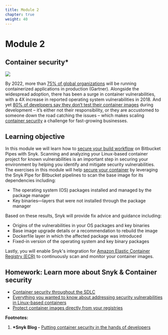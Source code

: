 ```yaml
---
title: Module 2
chapter: true
weight: 40
---
```


# Module 2

## Container security\*

![](https://github.com/snyk/user-docs/tree/0874305e3aea1ea3c57b0398879776ac062b3479/.gitbook/assets/snyk-bitbucket-flow-module-02.png)

By 2022, more than [75% of global organizations](https://snyk.io/blog/putting-container-security-in-the-hands-of-developers/) will be running containerized applications in production \(Gartner\). Alongside the widespread adoption, there has been a surge in container vulnerabilities, with a 4X increase in reported operating system vulnerabilities in 2018. And yet [80% of developers say they don’t test their container images](https://snyk.io/blog/shifting-docker-security-left/) during development – it’s either not their responsibility, or they are accustomed to someone down the road catching the issues – which makes scaling [container security](https://snyk.io/container-security/) a challenge for fast-growing businesses.

## Learning objective

In this module we will learn how to [secure your build workflow](https://snyk.io/blog/secure-your-build-workflow-on-bitbucket-pipes-with-snyk/) on Bitbucket Pipes with Snyk. Scanning and analyzing your Linux-based container project for known vulnerabilities is an important step in securing your environment by helping you identify and mitigate security vulnerabilities. The exercises in this module will help [secure your container](https://support.snyk.io/hc/en-us/articles/360003946897-Container-security-overview) by leveraging the Snyk Pipe for Bitbucket pipelines to scan the base image for its dependencies including:

* The operating system \(OS\) packages installed and managed by the package manager
* Key binaries—layers that were not installed through the package manager

Based on these results, Snyk will provide fix advice and guidance including:

* Origins of the vulnerabilities in your OS packages and key binaries
* Base image upgrade details or a recommendation to rebuild the image
* Dockerfile layer in which the affected package was introduced
* Fixed-in version of the operating system and key binary packages

Lastly, you will enable Snyk's integration for [Amazon Elastic Container Registry \(ECR\)](https://support.snyk.io/hc/en-us/articles/360003916078-Configure-integration-for-Amazon-Elastic-Container-Registry-ECR-) to continuously scan and monitor your container images.

## Homework: Learn more about Snyk  & Container security

* [Container security throughout the SDLC](https://snyk.io/blog/container-security-throughout-the-sdlc/)
* [Everything you wanted to know about addressing security vulnerabilities in Linux-based containers](https://snyk.io/blog/everything-you-wanted-to-know-about-addressing-security-vulnerabilities-in-linux-based-containers/)
* [Protect container images directly from your registries](https://snyk.io/blog/protect-docker-images-directly-from-your-container-registries/)

**Footnotes:**

1. **\*Snyk Blog -** [Putting container security in the hands of developers](https://snyk.io/blog/putting-container-security-in-the-hands-of-developers)

